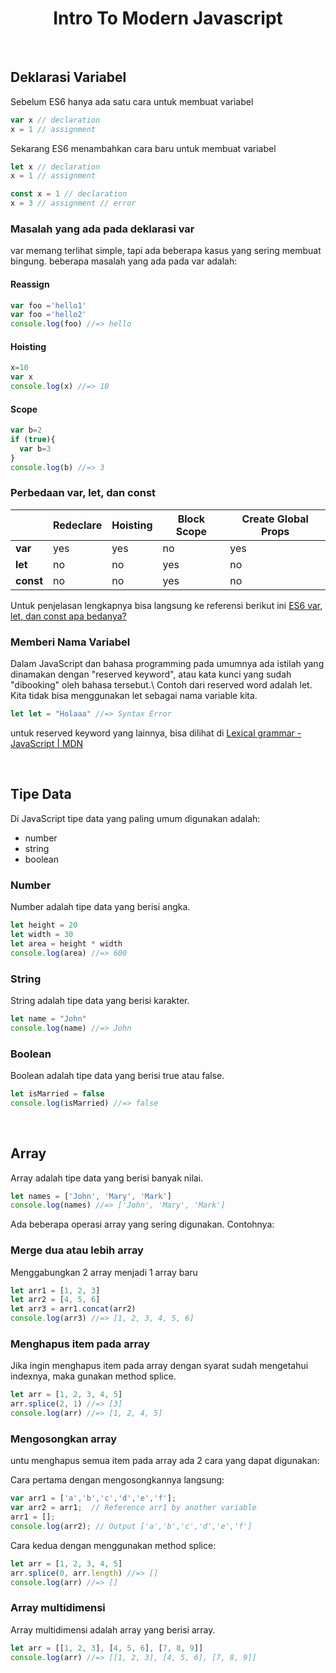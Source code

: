 <div align="center">

<h1>Intro To Modern Javascript</h1>

</div>

<br/>

## Deklarasi Variabel

Sebelum ES6 hanya ada satu cara untuk membuat variabel

```javascript
var x // declaration
x = 1 // assignment
```

Sekarang ES6 menambahkan cara baru untuk membuat variabel

```javascript
let x // declaration
x = 1 // assignment
```

```javascript
const x = 1 // declaration
x = 3 // assignment // error
```

### Masalah yang ada pada deklarasi var

var memang terlihat simple, tapi ada beberapa kasus yang sering membuat bingung. beberapa masalah yang ada pada var adalah:

#### Reassign

```javascript
var foo ='hello1'
var foo ='hello2'
console.log(foo) //=> hello
```

#### Hoisting

```javascript
x=10
var x
console.log(x) //=> 10
```

#### Scope

```javascript
var b=2
if (true){
  var b=3
}
console.log(b) //=> 3
```

### Perbedaan var, let, dan const

|           | Redeclare | Hoisting | Block Scope | Create Global Props |
| --------- | --------- | -------- | ----------- | ------------------- |
| **var**   | yes       | yes      | no          | yes                 |
| **let**   | no        | no       | yes         | no                  |
| **const** | no        | no       | yes         | no                  |

Untuk penjelasan lengkapnya bisa langsung ke referensi berikut ini [ES6 var, let, dan const apa bedanya?](https://medium.com/coderupa/es6-var-let-const-apa-bedanya-1cd4daaee9f0)

### Memberi Nama Variabel

Dalam JavaScript dan bahasa programming pada umumnya ada istilah yang dinamakan dengan "reserved keyword", atau kata kunci yang sudah "dibooking" oleh bahasa tersebut.\ Contoh dari reserved word adalah let. Kita tidak bisa menggunakan let sebagai nama variable kita. 

```javascript
let let = "Holaaa" //=> Syntax Error
```

untuk reserved keyword yang lainnya, bisa dilihat di [Lexical grammar - JavaScript | MDN](https://developer.mozilla.org/en-US/docs/Web/JavaScript/Reference/Lexical_grammar#reserved_words)

<br/>

## Tipe Data

Di JavaScript tipe data yang paling umum digunakan adalah:
- number
- string
- boolean

### Number
Number adalah tipe data yang berisi angka.

```javascript
let height = 20
let width = 30
let area = height * width
console.log(area) //=> 600
```

### String
String adalah tipe data yang berisi karakter.

```javascript
let name = "John"
console.log(name) //=> John
```

### Boolean
Boolean adalah tipe data yang berisi true atau false.

```javascript
let isMarried = false
console.log(isMarried) //=> false
```

<br/>

## Array

Array adalah tipe data yang berisi banyak nilai.

```javascript
let names = ['John', 'Mary', 'Mark']
console.log(names) //=> ['John', 'Mary', 'Mark']
```

Ada beberapa operasi array yang sering digunakan. Contohnya:

### Merge dua atau lebih array

Menggabungkan 2 array menjadi 1 array baru


```javascript
let arr1 = [1, 2, 3]
let arr2 = [4, 5, 6]
let arr3 = arr1.concat(arr2)
console.log(arr3) //=> [1, 2, 3, 4, 5, 6]
```

### Menghapus item pada array

Jika ingin menghapus item pada array dengan syarat sudah mengetahui indexnya, maka gunakan method splice.

```javascript
let arr = [1, 2, 3, 4, 5]
arr.splice(2, 1) //=> [3]
console.log(arr) //=> [1, 2, 4, 5]
```

### Mengosongkan array

untu menghapus semua item pada array ada 2 cara yang dapat digunakan:

Cara pertama dengan mengosongkannya langsung:

```javascript
var arr1 = ['a','b','c','d','e','f'];
var arr2 = arr1;  // Reference arr1 by another variable 
arr1 = [];
console.log(arr2); // Output ['a','b','c','d','e','f']
```

Cara kedua dengan menggunakan method splice:

```javascript
let arr = [1, 2, 3, 4, 5]
arr.splice(0, arr.length) //=> []
console.log(arr) //=> []
```

### Array multidimensi

Array multidimensi adalah array yang berisi array.

```javascript
let arr = [[1, 2, 3], [4, 5, 6], [7, 8, 9]]
console.log(arr) //=> [[1, 2, 3], [4, 5, 6], [7, 8, 9]]
```
